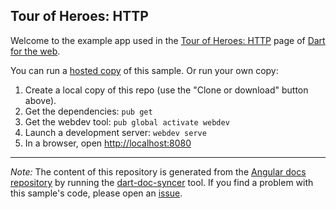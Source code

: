 ## Tour of Heroes: HTTP

Welcome to the example app used in the
[Tour of Heroes: HTTP](https://webdev.dartlang.org/angular/tutorial/toh-pt6) page
of [Dart for the web](https://webdev.dartlang.org).

You can run a [hosted copy](https://webdev.dartlang.org/examples/toh-6) of this
sample. Or run your own copy:

1. Create a local copy of this repo (use the "Clone or download" button above).
2. Get the dependencies: `pub get`
3. Get the webdev tool: `pub global activate webdev`
4. Launch a development server: `webdev serve`
5. In a browser, open [http://localhost:8080](http://localhost:8080)

---

*Note:* The content of this repository is generated from the
[Angular docs repository][docs repo] by running the
[dart-doc-syncer](//github.com/dart-lang/dart-doc-syncer) tool.
If you find a problem with this sample's code, please open an [issue][].

[docs repo]: //github.com/dart-lang/site-webdev/tree/master/examples/ng/doc/toh-6
[issue]: //github.com/dart-lang/site-webdev/issues/new?title=[master]%20examples/ng/doc/toh-6
